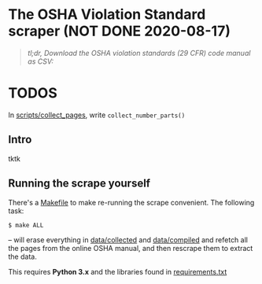 # The OSHA Violation Standard scraper (NOT DONE 2020-08-17)


> *tl;dr, Download the OSHA violation standards (29 CFR) code manual as CSV:* 



# TODOS

In [scripts/collect_pages](scripts/collect_pages), write `collect_number_parts()`




## Intro

tktk


## Running the scrape yourself

There's a [Makefile](Makefile) to make re-running the scrape convenient. The following task: 

```sh
$ make ALL
```

&ndash; will erase everything in [data/collected](data/collected) and [data/compiled](data/compiled) and refetch all the pages from the online OSHA manual, and then rescrape them to extract the data.

This requires **Python 3.x** and the libraries found in [requirements.txt](requirements.txt)

